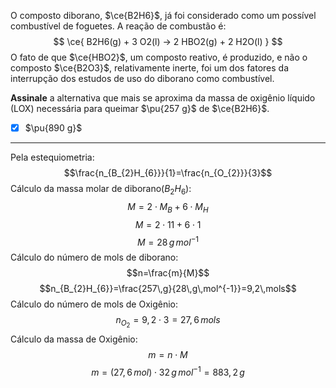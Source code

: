 O composto diborano, $\ce{B2H6}$, já foi considerado como um possível combustível de foguetes. A reação de combustão é:
$$
    \ce{ B2H6(g) + 3 O2(l) -> 2 HBO2(g) + 2 H2O(l) }
$$
O fato de que $\ce{HBO2}$, um composto reativo, é produzido, e não o composto $\ce{B2O3}$, relativamente inerte, foi um dos fatores da interrupção dos estudos de uso do diborano como combustível.

**Assinale** a alternativa que mais se aproxima da massa de oxigênio líquido (LOX) necessária para queimar $\pu{257 g}$ de $\ce{B2H6}$.

- [x] $\pu{890 g}$

---

Pela estequiometria:
$$\frac{n_{B_{2}H_{6}}}{1}=\frac{n_{O_{2}}}{3}$$
Cálculo da massa molar de diborano$(B_{2}H_{6})$:
$$M=2\cdot M_{B} + 6\cdot M_{H}$$
$$M=2\cdot11+6\cdot1 $$
$$M=28\,g\,mol^{-1}$$
Cálculo do número de mols de diborano:
$$n=\frac{m}{M}$$
$$n_{B_{2}H_{6}}=\frac{257\,g}{28\,g\,mol^{-1}}=9,2\,mols$$
Cálculo do número de mols de Oxigênio:
$$n_{O_{2}}=9,2\cdot3=27,6\,mols$$
Cálculo da massa de Oxigênio: 
$$m=n\cdot M$$
$$m=(27,6\,mol)\cdot32\,g\,mol^{-1}=883,2\,g$$

